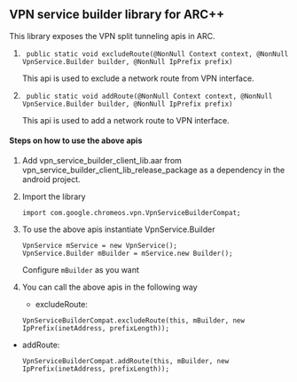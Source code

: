 ## VPN service builder library for ARC++
This library exposes the VPN split tunneling apis in ARC.

1. ``` public static void excludeRoute(@NonNull Context context, @NonNull VpnService.Builder builder, @NonNull IpPrefix prefix)```
      
   This api is used to exclude a network route from VPN interface.
   
2. ``` public static void addRoute(@NonNull Context context, @NonNull VpnService.Builder builder, @NonNull IpPrefix prefix)```

   This api is used to add a network route to VPN interface.

#### Steps on how to use the above apis
1. Add vpn_service_builder_client_lib.aar from vpn_service_builder_client_lib_release_package as a dependency in the android project.
2. Import the library

   ```
   import com.google.chromeos.vpn.VpnServiceBuilderCompat;
   ```
3. To use the above apis instantiate VpnService.Builder

    ```
    VpnService mService = new VpnService();
    VpnService.Builder mBuilder = mService.new Builder();
    ```
   Configure ```mBuilder``` as you want
   
4. You can call the above apis in the following way 

   * excludeRoute:

    ```
    VpnServiceBuilderCompat.excludeRoute(this, mBuilder, new IpPrefix(inetAddress, prefixLength));
    ```

  * addRoute:

    ```
    VpnServiceBuilderCompat.addRoute(this, mBuilder, new IpPrefix(inetAddress, prefixLength));
    ```
